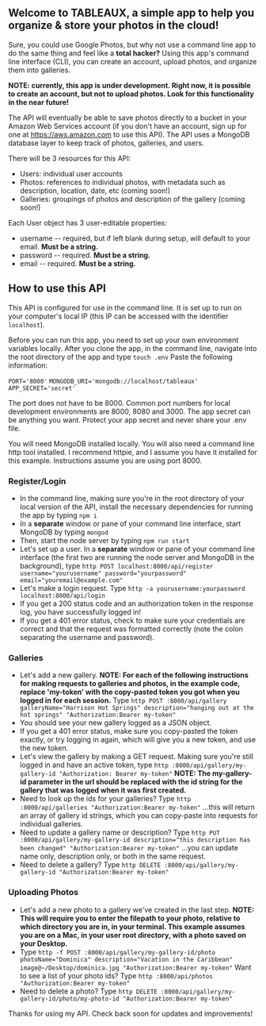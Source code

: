 ## Welcome to TABLEAUX, a simple app to help you organize & store your photos in the cloud!

Sure, you could use Google Photos, but why not use a command line app to do the same thing and feel like a **total hacker?** Using this app's command line interface (CLI), you can create an account, upload photos, and organize them into galleries.

**NOTE: currently, this app is under development. Right now, it is possible to create an account, but not to upload photos. Look for this functionality in the near future!**

The API will eventually be able to save photos directly to a bucket in your Amazon Web Services account (if you don't have an account, sign up for one at https://aws.amazon.com to use this API). The API uses a MongoDB database layer to keep track of photos, galleries, and users.

There will be 3 resources for this API:
  * Users: individual user accounts
  * Photos: references to individual photos, with metadata such as description, location, date, etc (coming soon!)
  * Galleries: groupings of photos and description of the gallery (coming soon!)

Each User object has 3 user-editable properties:
  * username -- required, but if left blank during setup, will default to your email. **Must be a string.**
  * password -- required. **Must be a string.**
  * email -- required. **Must be a string.**

## How to use this API

This API is configured for use in the command line. It is set up to run on your computer's local IP (this IP can be accessed with the identifier `localhost`).

Before you can run this app, you need to set up your own environment variables locally. After you clone the app, in the command line, navigate into the root directory of the app and type `touch .env`
Paste the following information:

`PORT='8000'`
`MONGODB_URI='mongodb://localhost/tableaux'`
`APP_SECRET='secret'`

The port does not have to be 8000. Common port numbers for local development environments are 8000, 8080 and 3000. The app secret can be anything you want. Protect your app secret and never share your .env file.

You will need MongoDB installed locally. You will also need a command line http tool installed. I recommend httpie, and I assume you have it installed for this example. Instructions assume you are using port 8000.

### Register/Login
  * In the command line, making sure you're in the root directory of your local version of the API, install the necessary dependencies for running the app by typing `npm i`
  * In a **separate** window or pane of your command line interface, start MongoDB by typing `mongod`
  * Then, start the node server by typing `npm run start`
  * Let's set up a user. In a **separate** window or pane of your command line interface (the first two are running the node server and MongoDB in the background), type `http POST localhost:8000/api/register username="yourusername" password="yourpassword" email="youremail@example.com"`
  * Let's make a login request. Type `http -a yourusername:yourpassword localhost:8000/api/login`
  * If you get a 200 status code and an authorization token in the response log, you have successfully logged in!
  * If you get a 401 error status, check to make sure your credentials are correct and that the request was formatted correctly (note the colon separating the username and password).

### Galleries
  * Let's add a new gallery. **NOTE: For each of the following instructions for making requests to galleries and photos, in the example code, replace 'my-token' with the copy-pasted token you got when you logged in for each session.** Type `http POST :8000/api/gallery galleryName="Harrison Hot Springs" description="hanging out at the hot springs" "Authorization:Bearer my-token"`
  * You should see your new gallery logged as a JSON object.
  * If you get a 401 error status, make sure you copy-pasted the token exactly, or try logging in again, which will give you a new token, and use the new token.
  * Let's view the gallery by making a GET request. Making sure you're still logged in and have an active token, type `http :8000/api/gallery/my-gallery-id "Authorization: Bearer my-token"` **NOTE: The my-gallery-id parameter in the url should be replaced with the id string for the gallery that was logged when it was first created.**
  * Need to look up the ids for your galleries? Type `http :8000/api/galleries "Authorization:Bearer my-token"` ...this will return an array of gallery id strings, which you can copy-paste into requests for individual galleries.
  * Need to update a gallery name or description? Type `http PUT :8000/api/gallery/my-gallery-id description="this description has been changed" "Authorization:Bearer my-token"` ...you can update name only, description only, or both in the same request.
  * Need to delete a gallery? Type `http DELETE :8000/api/gallery/my-gallery-id "Authorization:Bearer my-token"`

### Uploading Photos
  * Let's add a new photo to a gallery we've created in the last step. **NOTE: This will require you to enter the filepath to your photo, relative to which directory you are in, in your terminal. This example assumes you are on a Mac, in your user root directory, with a photo saved on your Desktop.**
  * Type `http -f POST :8000/api/gallery/my-gallery-id/photo photoName="Dominica" description="Vacation in the Caribbean" image@~/Desktop/dominica.jpg "Authorization:Bearer my-token"`
  Want to see a list of your photo ids? Type `http :8000/api/photos "Authorization:Bearer my-token"`
  * Need to delete a photo? Type `http DELETE :8000/api/gallery/my-gallery-id/photo/my-photo-id "Authorization:Bearer my-token"`

Thanks for using my API. Check back soon for updates and improvements!
